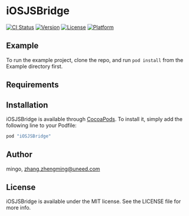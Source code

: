 # iOSJSBridge

[![CI Status](http://img.shields.io/travis/mingo/iOSJSBridge.svg?style=flat)](https://travis-ci.org/zzmingo/iOSJSBridge)
[![Version](https://img.shields.io/cocoapods/v/iOSJSBridge.svg?style=flat)](http://cocoapods.org/pods/iOSJSBridge)
[![License](https://img.shields.io/cocoapods/l/iOSJSBridge.svg?style=flat)](http://cocoapods.org/pods/iOSJSBridge)
[![Platform](https://img.shields.io/cocoapods/p/iOSJSBridge.svg?style=flat)](http://cocoapods.org/pods/iOSJSBridge)

## Example

To run the example project, clone the repo, and run `pod install` from the Example directory first.

## Requirements

## Installation

iOSJSBridge is available through [CocoaPods](http://cocoapods.org). To install
it, simply add the following line to your Podfile:

```ruby
pod "iOSJSBridge"
```

## Author

mingo, zhang.zhengming@uneed.com

## License

iOSJSBridge is available under the MIT license. See the LICENSE file for more info.
